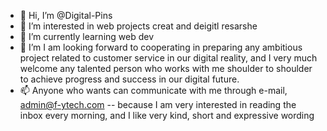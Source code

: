 - 👋 Hi, I’m @Digital-Pins
- 👀 I’m interested in web projects creat and deigitl resarshe 
- 🌱 I’m currently learning web dev
- 💞️ I’m I am looking forward to cooperating in preparing any ambitious
project related to customer service in our digital reality,
and I very much welcome any talented person who works with me shoulder to 
shoulder to achieve progress and success in our digital future.
- 📫 Anyone who wants can communicate with me through e-mail, admin@f-ytech.com 
-- because I am very interested in reading the inbox every morning,
and I like very kind, short and expressive wording
<!---
Digital-Pins/Digital-Pins is a ✨ special ✨ repository because its `README.md` (this file) appears on your GitHub profile.
You can click the Preview link to take a look at your changes.
--->
